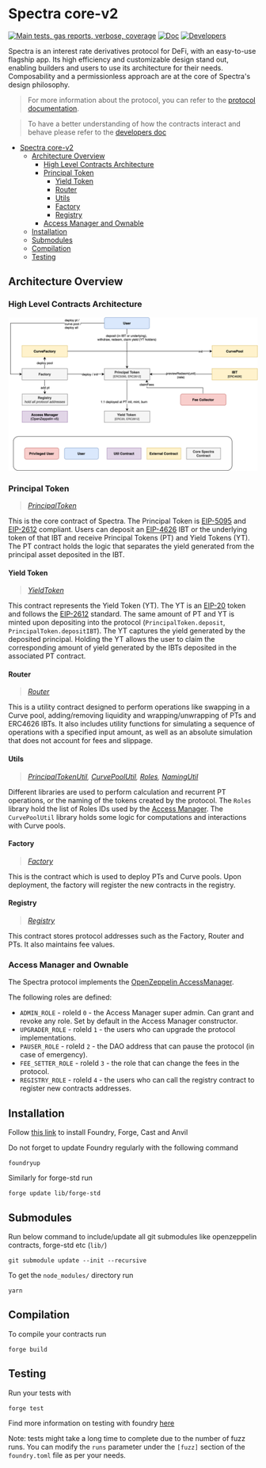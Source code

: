 # Spectra core-v2

[![Main tests, gas reports, verbose, coverage](https://github.com/perspectivefi/core-v2/actions/workflows/testMain.yml/badge.svg)](https://github.com/perspectivefi/core-v2/actions/workflows/testMain.yml)
[![Doc](https://img.shields.io/badge/Doc-%F0%9F%93%97-blue?style=flat)](https://docs.spectra.finance/) 
[![Developers](https://img.shields.io/badge/Developers-%F0%9F%93%98-green?style=flat)](https://dev.spectra.finance) 

Spectra is an interest rate derivatives protocol for DeFi, with an easy-to-use flagship app.
Its high efficiency and customizable design stand out, enabling builders and users to use its architecture for their needs. Composability and a permissionless approach are at the core of Spectra's design philosophy. 

> For more information about the protocol, you can refer to the [protocol documentation](https://docs.spectra.finance/).

> To have a better understanding of how the contracts interact and behave please refer to the [developers doc](https://dev.spectra.finance)

- [Spectra core-v2](#spectra-core-v2)
  - [Architecture Overview](#architecture-overview)
    - [High Level Contracts Architecture](#high-level-contracts-architecture)
    - [Principal Token](#principal-token)
      - [Yield Token](#yield-token)
      - [Router](#router)
      - [Utils](#utils)
      - [Factory](#factory)
      - [Registry](#registry)
    - [Access Manager and Ownable](#access-manager-and-ownable)
  - [Installation](#installation)
  - [Submodules](#submodules)
  - [Compilation](#compilation)
  - [Testing](#testing)




## Architecture Overview

### High Level Contracts Architecture
![Spectra Contracts Architecture](./spectra_contracts_architecture.png)

### Principal Token

> *[PrincipalToken](./src/tokens/PrincipalToken.sol)*

This is the core contract of Spectra. The Principal Token is [EIP-5095](https://eips.ethereum.org/EIPS/eip-5095) and [EIP-2612](https://eips.ethereum.org/EIPS/eip-2612) compliant. Users can deposit an [EIP-4626](https://eips.ethereum.org/EIPS/eip-4626) IBT or the underlying token of that IBT and receive Principal Tokens (PT) and Yield Tokens (YT). The PT contract holds the logic that separates the yield generated from the principal asset deposited in the IBT.


#### Yield Token

> *[YieldToken](./src/tokens/YieldToken.sol)*

This contract represents the Yield Token (YT). The YT is an [EIP-20](https://eips.ethereum.org/EIPS/eip-20) token and follows the [EIP-2612](https://eips.ethereum.org/EIPS/eip-2612) standard. The same amount of PT and YT is minted upon depositing into the protocol (`PrincipalToken.deposit`, `PrincipalToken.depositIBT`). The YT captures the yield generated by the deposited principal. Holding the YT allows the user to claim the corresponding amount of yield generated by the IBTs deposited in the associated PT contract.


#### Router

> *[Router](./src/router/Router.sol)*

This is a utility contract designed to perform operations like swapping in a Curve pool, adding/removing liquidity and wrapping/unwrapping of PTs and ERC4626 IBTs. It also includes utility functions for simulating a sequence of operations with a specified input amount, as well as an absolute simulation that does not account for fees and slippage.

#### Utils

> *[PrincipalTokenUtil](src/libraries/PrincipalTokenUtil.sol), [CurvePoolUtil](src/libraries/CurvePoolUtil.sol), [Roles](src/libraries/Roles.sol), [NamingUtil](src/libraries/NamingUtil.sol)*

Different libraries are used to perform calculation and recurrent PT operations, or the naming of the tokens created by the protocol. The `Roles` library hold the list of Roles IDs used by the [Access Manager](#access-manager-and-ownable). The `CurvePoolUtil` library holds some logic for computations and interactions with Curve pools.

#### Factory

> *[Factory](./src/factory/Factory.sol)*

This is the contract which is used to deploy PTs and Curve pools. Upon deployment, the factory will register the new contracts in the registry.


#### Registry

> *[Registry](./src/Registry.sol)*

This contract stores protocol addresses such as the Factory, Router and PTs. It also maintains fee values.

### Access Manager and Ownable

The Spectra protocol implements the [OpenZeppelin AccessManager](https://docs.openzeppelin.com/contracts/5.x/api/access#accessmanager).

The following roles are defined:
- `ADMIN_ROLE` - roleId `0` - the Access Manager super admin. Can grant and revoke any role. Set by default in the Access Manager constructor.
- `UPGRADER_ROLE` - roleId `1` - the users who can upgrade the protocol implementations.
- `PAUSER_ROLE` - roleId `2` - the DAO address that can pause the protocol (in case of emergency).
- `FEE_SETTER_ROLE` - roleId `3` - the role that can change the fees in the protocol.
- `REGISTRY_ROLE` - roleId `4` - the users who can call the registry contract to register new contracts addresses.

## Installation

Follow [this link](https://book.getfoundry.sh/getting-started/installation) to install Foundry, Forge, Cast and Anvil

Do not forget to update Foundry regularly with the following command

```properties
foundryup
```

Similarly for forge-std run

```properties
forge update lib/forge-std
```

## Submodules

Run below command to include/update all git submodules like openzeppelin contracts, forge-std etc (`lib/`)

```properties
git submodule update --init --recursive
```

To get the `node_modules/` directory run

```properties
yarn
```

## Compilation

To compile your contracts run

```properties
forge build
```

## Testing

Run your tests with

```properties
forge test
```

Find more information on testing with foundry [here](https://book.getfoundry.sh/forge/tests)

Note: tests might take a long time to complete due to the number of fuzz runs. You can modify the `runs` parameter under the `[fuzz]` section of the `foundry.toml` file as per your needs.
